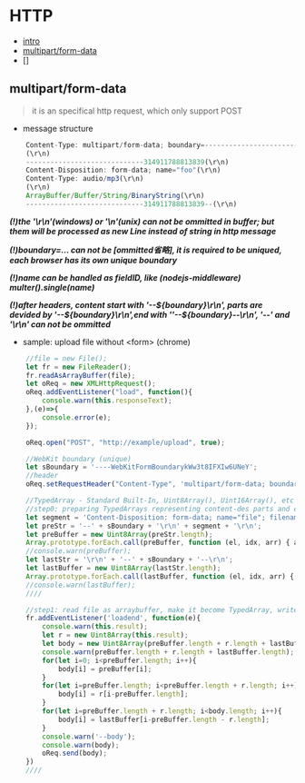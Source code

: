 # HTTP

* [intro](https://developer.mozilla.org/zh-CN/docs/Web/HTTP)
* [multipart/form-data](#multipart/form-data)
* []

## multipart/form-data

> it is an specifical http request, which only support POST

* message structure

```js
    Content-Type: multipart/form-data; boundary=---------------------------314911788813839(\r\n)
    (\r\n)
    -----------------------------314911788813839(\r\n)
    Content-Disposition: form-data; name="foo"(\r\n)
    Content-Type: audio/mp3(\r\n)
    (\r\n)
    ArrayBuffer/Buffer/String/BinaryString(\r\n)
    -----------------------------314911788813839--(\r\n)
```

***(!)the '\r\n'(windows) or '\n'(unix) can not be ommitted in buffer; but them will be processed as new Line instead of string in http message***

***(!)boundary=... can not be [ommitted省略], it is required to be uniqued, each browser has its own unique boundary***

***(!)name can be handled as fieldID, like (nodejs-middleware) multer().single(name)***

***(!)after headers, content start with '--${boundary}\r\n', parts are devided by '--${boundary}\r\n',end with ''--${boundary}--\r\n', '--' and '\r\n' can not be ommitted***

* sample: upload file without &lt;form&gt; (chrome)

```js
    //file = new File();
    let fr = new FileReader();
    fr.readAsArrayBuffer(file);
    let oReq = new XMLHttpRequest();
    oReq.addEventListener("load", function(){
        console.warn(this.responseText);
    },(e)=>{
        console.error(e);
    });

    oReq.open("POST", "http://example/upload", true);

    //WebKit boundary (unique)
    let sBoundary = '----WebKitFormBoundarykWw3t8IFXIw6UNeY';
    //header
    oReq.setRequestHeader("Content-Type", 'multipart/form-data; boundary=' + sBoundary);

    //TypedArray - Standard Built-In, Uint8Array(), Uint16Array(), etc
    //step0: preparing TypedArrays representing content-des parts and end part of http message, do not forget the '\r\n' or '\n'
    let segment = 'Content-Disposition: form-data; name="file"; filename="x.mp3"\r\nContent-Type: audio/mp3\r\n';
    let preStr = '--' + sBoundary + '\r\n' + segment + '\r\n';
    let preBuffer = new Uint8Array(preStr.length);
    Array.prototype.forEach.call(preBuffer, function (el, idx, arr) { arr[idx] = preStr.charCodeAt(idx); });
    //console.warn(preBuffer);
    let lastStr = '\r\n' + '--' + sBoundary + '--\r\n';
    let lastBuffer = new Uint8Array(lastStr.length);
    Array.prototype.forEach.call(lastBuffer, function (el, idx, arr) { arr[idx] = lastStr.charCodeAt(idx); });
    //console.warn(lastBuffer);
    ////

    //step1: read file as arraybuffer, make it become TypedArray, write all TypedArrays in a new TypedArray [in sequence按顺序] BODY, then you check and send BODY.buffer, which is an ArrayBuffer, the raw binary data buffer, Standard Built-In
    fr.addEventListener('loadend', function(e){
        console.warn(this.result);
        let r = new Uint8Array(this.result);
        let body = new Uint8Array(preBuffer.length + r.length + lastBuffer.length);
        console.warn(preBuffer.length + r.length + lastBuffer.length);
        for(let i=0; i<preBuffer.length; i++){
            body[i] = preBuffer[i];
        }
        for(let i=preBuffer.length; i<preBuffer.length + r.length; i++){
            body[i] = r[i-preBuffer.length];
        }
        for(let i=preBuffer.length + r.length; i<body.length; i++){
            body[i] = lastBuffer[i-preBuffer.length - r.length];
        }
        console.warn('--body');
        console.warn(body);
        oReq.send(body);
    })
    ////
```
